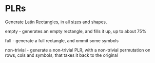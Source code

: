 # PLRs

Generate Latin Rectangles,
in all sizes and shapes.

empty - generates an empty rectangle, and fills it up, up to about 75%

full - generate a full rectangle, and ommit some symbols

non-trivial - generate a non-trivial PLR, with a non-trivial permutation on rows, cols and symbols, that takes it back to the original


